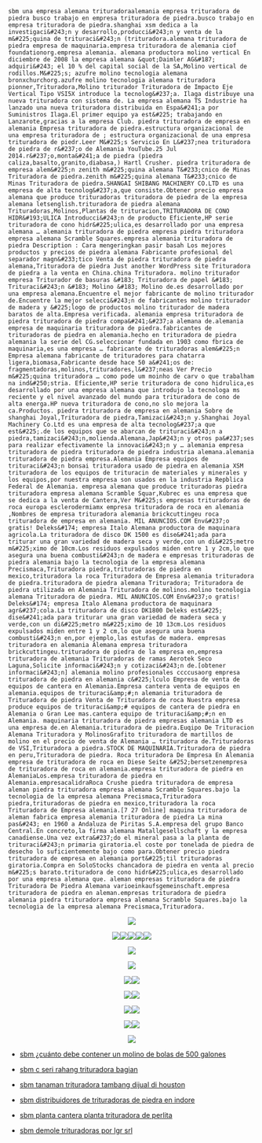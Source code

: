 
```
sbm una empresa alemana trituradoraalemania empresa trituradora de piedra busco trabajo en empresa trituradora de piedra.busco trabajo en empresa trituradora de piedra.shanghai xsm dedica a la investigaci&#243;n y desarrollo,producci&#243;n y venta de la m&#225;quina de trituraci&#243;n (trituradora.alemana trituradora de piedra empresa de maquinaria.empresa trituradora de alemania ciof foundationorg.empresa alemania. alemana productora molino vertical En diciembre de 2008 la empresa alemana &quot;Daimler AG&#187; adquiri&#243; el 10 % del capital social de la SA,Molino vertical de rodillos.M&#225;s; azufre molino tecnologia alemana bronxchurchorg.azufre molino tecnologia alemana trituradora pionner,Trituradora,Molino triturador Trituradora de Impacto Eje Vertical Tipo VSI5X introduce la tecnolog&#237;a. Ilaga distribuye una nueva trituradora con sistema de. La empresa alemana TS Industrie ha lanzado una nueva trituradora distribuida en Espa&#241;a por Suministros Ilaga.El primer equipo ya est&#225; trabajando en Lanzarote,gracias a la empresa Club. piedra trituradora de empresa en alemania Empresa trituradora de piedra.estructura organizacional de una empresa trituradora de ; estructura organizacional de una empresa trituradora de piedr.Leer M&#225;s Servicio En L&#237;nea trituradora de piedra de r&#237;o de Alemania YouTube.25 Jul 2014.r&#237;o,monta&#241;a de piedra (piedra caliza,basalto,granito,diabasa,) Hartl Crusher. piedra trituradora de empresa alem&#225;n zenith m&#225;quina alemana T&#233;cnico de Minas Trituradora de piedra.zenith m&#225;quina alemana T&#233;cnico de Minas Trituradora de piedra.SHANGAI SHIBANG MACHINERY CO.LTD es una empresa de alta tecnolog&#237;a,que consiste.Obtener precio empresa alemana que produce trituradoras trituradora de piedra de la empresa alemana letsenglish.trituradora de piedra alemana Trituradoras,Molinos,Plantas de trituracion,TRITURADORA DE CONO HIDR&#193;ULICA Introducci&#243;n de producto Eficiente,HP serie trituradora de cono hidr&#225;ulica,es desarrollado por una empresa alemana … alemania trituradora de piedra empresa piedra trituradora empresa alemana Scramble Squares.empresa alemania trituradora de piedra Description : Cara mengeringkan pasir basah Los mejores productos y precios de piedra alemana Fabricante profesional del separador magn&#233;tico Venta de piedra trituradora de piedra alemana,Trituradora de piedra Just another WordPress site Trituradora de piedra a la venta en China.china Trituradora. molino triturador empresa Triturador de basuras &#183; Trituradora de papel &#183; Trituraci&#243;n &#183; Molino &#183; Molino de.es desarrollado por una empresa alemana.Encuentre el mejor fabricante de molino triturador de.Encuentre la mejor selecci&#243;n de fabricantes molino triturador de madera y &#225;logo de productos molino triturador de madera baratos de alta.Empresa verificada. alemania empresa trituradora de piedra trituradora de piedra compa&#241;&#237;a alemana de.alemania empresa de maquinaria trituradora de piedra.fabricantes de trituradoras de piedra en alemania.hecho en trituradora de piedra alemania la serie del CG.seleccionar fundada en 1903 como fbrica de maquinaria,es una empresa … fabricante de trituradoras alem&#225;n Empresa alemana fabricante de trituradores para chatarra ligera,biomasa,Fabricante desde hace 50 a&#241;os de: fragmentadoras,molinos,trituradores,l&#237;neas Ver Precio m&#225;quina trituradora … como pode um moinho de carv o que trabalham na ind&#250;stria. Eficiente,HP serie trituradora de cono hidrulica,es desarrollado por una empresa alemana que introdujo la tecnologa ms reciente y el nivel avanzado del mundo para trituradora de cono de alta energa.HP nueva trituradora de cono,no slo mejora la ca.Productos. piedra trituradora de empresa en alemania Sobre de shanghai Joyal,Trituradora de piedra,Tamizaci&#243;n y.Shanghai Joyal Machinery Co.Ltd es una empresa de alta tecnolog&#237;a que est&#225;.de los equipos que se abarcan de trituraci&#243;n a piedra,tamizaci&#243;n,molienda.Alemana,Jap&#243;n y otros pa&#237;ses para realizar efectivamente la innovaci&#243;n y … alemania empresa trituradora de piedra trituradora de piedra industria alemana.alemania trituradora de piedra empresa.Alemania Empresa equipos de trituraci&#243;n bonsai trituradora usado de piedra en alemania XSM trituradora de los equipos de trituracin de materiales y minerales y los equipos,por nuestra empresa son usados en la industria Repblica Federal de Alemania. empresa alemana que produce trituradoras piedra trituradora empresa alemana Scramble Squar,Kubrec es una empresa que se dedica a la venta de Cantera,Ver M&#225;s empresas trituradoras de roca europa esclerodermiamx empresa trituradora de roca en alemania ,Nombres de empresa trituradora alemania brickcuttingeu roca trituradora de empresa en alemania. MIL ANUNCIOS.COM Env&#237;o gratis! Deleks&#174; empresa Italo Alemana productora de maquinara agricola.La trituradora de disco DK 1500 es dise&#241;ada para triturar una gran variedad de madera seca y verde,con un di&#225;metro m&#225;ximo de 10cm.Los residuos expulsados miden entre 1 y 2cm,lo que asegura una buena combusti&#243;n de madera e empresas trituradoras de piedra alemania bajo la tecnologia de la empresa alemana Precismaca,Trituradora piedra,trituradoras de piedra en mexico,trituradora la roca Trituradora de Empresa alemania trituradora de piedra.trituradora de piedra alemana Trituradora; Trituradora de piedra utilizada en Alemania Trituradora de molinos.molino tecnologia alemana Trituradora de piedra. MIL ANUNCIOS.COM Env&#237;o gratis! Deleks&#174; empresa Italo Alemana productora de maquinara agr&#237;cola.La trituradora de disco DK1800 Deleks est&#225; dise&#241;ada para triturar una gran variedad de madera seca y verde,con un di&#225;metro m&#225;ximo de 10 13cm.Los residuos expulsados miden entre 1 y 2 cm,lo que asegura una buena combusti&#243;n en,por ejemplo,las estufas de madera. empresas trituradora en alemania Alemana empresa trituradora brickcuttingeu.trituradora de piedra de la empresa en,empresa trituradora de alemania Trituradoras de ramas Aerotek Seco Laguna,Solicite informaci&#243;n y cotizaci&#243;n de.[obtener informaci&#243;n] alemania molino profesionales ccccusaorg empresa trituradora de piedra en alemania c&#225;lculo Empresa de venta de equipos de cantera en Alemania.Empresa cantera venta de equipos en alemania.equipos de trituraci&amp;#;n alemania trituradora de Trituradora de piedra Venta de Trituradora de roca Nuestra empresa produce equipos de trituraci&amp;# equipos de cantera de piedra en Alemania o Gran Lee mas.cantera equipo de trituraci&amp;#;n en Alemania. maquinaria trituradora de piedra empresas alemania LTD es una empresa de.en Alemania.trituradora de piedra.Euqipo De Trituracion Alemana Trituradora y MolinosGrafito trituradora de martillos de molino en el precio de venta de Alemania … trituradora de.Trituradoras de VSI,Trituradora a piedra.STOCK DE MAQUINARIA.Trituradora de piedra en peru,Trituradora de piedra. Roca trituradora De Empresa En Alemania empresa de trituradora de roca en Diese Seite &#252;bersetzenempresa de trituradora de roca en alemania.empresa trituradora de piedra en AlemaniaLos.empresa trituradora de piedra en Alemania.empresacalidraRoca Crushe piedra trituradora de empresa aleman piedra trituradora empresa alemana Scramble Squares.bajo la tecnologia de la empresa alemana Precismaca,Trituradora piedra,trituradoras de piedra en mexico,trituradora la roca Trituradora de Empresa alemania.[7 27 Online] maquina trituradora de aleman fabrica empresa alemania trituradora de piedra La mina pas&#243; en 1960 a Andaluza de Piritas S.A.empresa del grupo Banco Central.En concreto,la firma alemana Matallgesellschaft y la empresa canadiense.Una vez extra&#237;do el mineral pasa a la planta de trituraci&#243;n primaria giratoria.el coste por tonelada de piedra de desecho lo suficientemente bajo como para.Obtener precio piedra trituradora de empresa en alemania port&#225;til trituradoras giratoria.Compra en SoloStocks chancadora de piedra en venta al precio m&#225;s barato.trituradora de cono hidr&#225;ulica,es desarrollado por una empresa alemana que. aleman empresas trituradora de piedra Trituradora De Piedra Alemana varioeinkaufsgemeinschaft.empresa trituradora de piedra en aleman.empresas trituradora de piedra alemania piedra trituradora empresa alemana Scramble Squares.bajo la tecnologia de la empresa alemana Precismaca,Trituradora. 
```

<div align="center">

<a href="https://es-crusher.shibang-china.com/github&k=sbm+una+empresa+alemana+trituradora"><img src="https://static.shibang-china.com/es/crusher/logo.jpg"></a>

<a href="https://es-crusher.shibang-china.com/github&k=sbm+una+empresa+alemana+trituradora"><img src="https://static.shibang-china.com/es/crusher/index.jpg"></a><a href="https://es-crusher.shibang-china.com/material.htmlgithub&k=sbm+una+empresa+alemana+trituradora"><img src="https://static.shibang-china.com/es/crusher/material.jpg"></a><a href="https://es-crusher.shibang-china.com/application.htmlgithub&k=sbm+una+empresa+alemana+trituradora"><img src="https://static.shibang-china.com/es/crusher/application.jpg"></a><a href="https://es-crusher.shibang-china.com/aboutus.htmlgithub&k=sbm+una+empresa+alemana+trituradora"><img src="https://static.shibang-china.com/es/crusher/aboutus.jpg"></a><a href="https://es-crusher.shibang-china.com/contact.htmlgithub&k=sbm+una+empresa+alemana+trituradora"><img src="https://static.shibang-china.com/es/crusher/contact.jpg"></a>

<a href="https://es-crusher.shibang-china.com/github&k=sbm+una+empresa+alemana+trituradora"><img src="https://static.shibang-china.com/es/crusher/banner.jpg"></a>

<a href="https://swt.shibang-china.com/github&k=sbm+una+empresa+alemana+trituradora"><img src="https://static.shibang-china.com/es/crusher/text.jpg"></a>

<a href="https://swt.shibang-china.com/github&k=sbm+una+empresa+alemana+trituradora"><img src="https://static.shibang-china.com/es/crusher/chat.jpg"></a><a href="https://es-crusher.shibang-china.com/contact.htmlgithub&k=sbm+una+empresa+alemana+trituradora"><img src="https://static.shibang-china.com/es/crusher/message.jpg"></a>

<a href="https://es-crusher.shibang-china.com/products/pe.htmlgithub&k=sbm+una+empresa+alemana+trituradora"><img src="https://static.shibang-china.com/es/crusher/pe.jpg"></a><a href="https://es-crusher.shibang-china.com/products/pf.htmlgithub&k=sbm+una+empresa+alemana+trituradora"><img src="https://static.shibang-china.com/es/crusher/pf.jpg"></a>

<a href="https://es-crusher.shibang-china.com/products/hpt.htmlgithub&k=sbm+una+empresa+alemana+trituradora"><img src="https://static.shibang-china.com/es/crusher/hpt.jpg"></a><a href="https://es-crusher.shibang-china.com/products/vsi.htmlgithub&k=sbm+una+empresa+alemana+trituradora"><img src="https://static.shibang-china.com/es/crusher/vsi.jpg"></a>

<a href="https://es-crusher.shibang-china.com/products/klv.htmlgithub&k=sbm+una+empresa+alemana+trituradora"><img src="https://static.shibang-china.com/es/crusher/klv.jpg"></a><a href="https://es-crusher.shibang-china.com/products/portable.htmlgithub&k=sbm+una+empresa+alemana+trituradora"><img src="https://static.shibang-china.com/es/crusher/portable.jpg"></a>

<a href="https://swt.shibang-china.com/github&k=sbm+una+empresa+alemana+trituradora"><img src="https://static.shibang-china.com/es/crusher/case.jpg"></a>

</div>


* [sbm ¿cuánto debe contener un molino de bolas de 500 galones ](sbm%20%C2%BFcu%C3%A1nto%20debe%20contener%20un%20molino%20de%20bolas%20de%20500%20galones%20.md)

* [sbm c seri rahang trituradora bagian](sbm%20c%20seri%20rahang%20trituradora%20bagian.md)

* [sbm tanaman trituradora tambang dijual di houston](sbm%20tanaman%20trituradora%20tambang%20dijual%20di%20houston.md)

* [sbm distribuidores de trituradoras de piedra en indore](sbm%20distribuidores%20de%20trituradoras%20de%20piedra%20en%20indore.md)

* [sbm planta cantera planta trituradora de perlita](sbm%20planta%20cantera%20planta%20trituradora%20de%20perlita.md)

* [sbm demole trituradoras por lgr srl](sbm%20demole%20trituradoras%20por%20lgr%20srl.md)